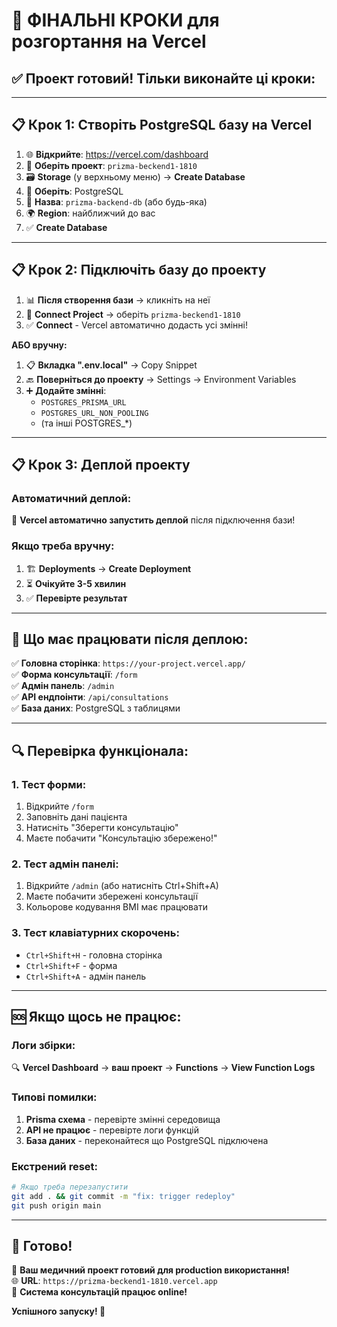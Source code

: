 # 🚀 ФІНАЛЬНІ КРОКИ для розгортання на Vercel

## ✅ **Проект готовий! Тільки виконайте ці кроки:**

---

## 📋 **Крок 1: Створіть PostgreSQL базу на Vercel**

1. 🌐 **Відкрийте**: https://vercel.com/dashboard
2. 📁 **Оберіть проект**: `prizma-beckend1-1810`
3. 🗃️ **Storage** (у верхньому меню) → **Create Database**
4. 🐘 **Оберіть**: PostgreSQL
5. 📝 **Назва**: `prizma-backend-db` (або будь-яка)
6. 🌍 **Region**: найближчий до вас
7. ✅ **Create Database**

---

## 📋 **Крок 2: Підключіть базу до проекту**

1. 📊 **Після створення бази** → кликніть на неї
2. 🔗 **Connect Project** → оберіть `prizma-beckend1-1810`
3. ✅ **Connect** - Vercel автоматично додасть усі змінні!

**АБО вручну:**
1. 📋 **Вкладка ".env.local"** → Copy Snippet
2. 🔙 **Поверніться до проекту** → Settings → Environment Variables
3. ➕ **Додайте змінні**:
   - `POSTGRES_PRISMA_URL`
   - `POSTGRES_URL_NON_POOLING` 
   - (та інші POSTGRES_*)

---

## 📋 **Крок 3: Деплой проекту**

### **Автоматичний деплой:**
🎉 **Vercel автоматично запустить деплой** після підключення бази!

### **Якщо треба вручну:**
1. 🏗️ **Deployments** → **Create Deployment** 
2. ⏳ **Очікуйте 3-5 хвилин**
3. ✅ **Перевірте результат**

---

## 🎯 **Що має працювати після деплою:**

✅ **Головна сторінка**: `https://your-project.vercel.app/`  
✅ **Форма консультації**: `/form`  
✅ **Адмін панель**: `/admin`  
✅ **API ендпоінти**: `/api/consultations`  
✅ **База даних**: PostgreSQL з таблицями  

---

## 🔍 **Перевірка функціонала:**

### **1. Тест форми:**
1. Відкрийте `/form`
2. Заповніть дані пацієнта
3. Натисніть "Зберегти консультацію"
4. Маєте побачити "Консультацію збережено!"

### **2. Тест адмін панелі:**
1. Відкрийте `/admin` (або натисніть Ctrl+Shift+A)
2. Маєте побачити збережені консультації
3. Кольорове кодування BMI має працювати

### **3. Тест клавіатурних скорочень:**
- `Ctrl+Shift+H` - головна сторінка
- `Ctrl+Shift+F` - форма
- `Ctrl+Shift+A` - адмін панель

---

## 🆘 **Якщо щось не працює:**

### **Логи збірки:**
🔍 **Vercel Dashboard** → **ваш проект** → **Functions** → **View Function Logs**

### **Типові помилки:**
1. **Prisma схема** - перевірте змінні середовища
2. **API не працює** - перевірте логи функцій
3. **База даних** - переконайтеся що PostgreSQL підключена

### **Екстрений reset:**
```bash
# Якщо треба перезапустити
git add . && git commit -m "fix: trigger redeploy"
git push origin main
```

---

## 🎉 **Готово!**

🚀 **Ваш медичний проект готовий для production використання!**  
🌐 **URL**: `https://prizma-beckend1-1810.vercel.app`  
🏥 **Система консультацій працює online!**

**Успішного запуску! 🎯**